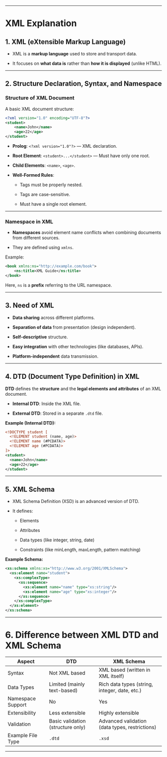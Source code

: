 
---

# **XML Explanation**

## **1. XML (eXtensible Markup Language)**

- XML is a **markup language** used to store and transport data.
    
- It focuses on **what data is** rather than **how it is displayed** (unlike HTML).
    

---

## **2. Structure Declaration, Syntax, and Namespace**

### **Structure of XML Document**

A basic XML document structure:

```xml
<?xml version="1.0" encoding="UTF-8"?>
<student>
    <name>John</name>
    <age>22</age>
</student>
```

- **Prolog**: `<?xml version="1.0"?>` — XML declaration.
    
- **Root Element**: `<student>...</student>` — Must have only one root.
    
- **Child Elements**: `<name>`, `<age>`.
    
- **Well-Formed Rules**:
    
    - Tags must be properly nested.
        
    - Tags are case-sensitive.
        
    - Must have a single root element.
        

---

### **Namespace in XML**

- **Namespaces** avoid element name conflicts when combining documents from different sources.
    
- They are defined using `xmlns`.
    

Example:

```xml
<book xmlns:ns="http://example.com/book">
    <ns:title>XML Guide</ns:title>
</book>
```

Here, `ns` is a **prefix** referring to the URL namespace.

---

## **3. Need of XML**

- **Data sharing** across different platforms.
    
- **Separation of data** from presentation (design independent).
    
- **Self-descriptive** structure.
    
- **Easy integration** with other technologies (like databases, APIs).
    
- **Platform-independent** data transmission.
    

---

## **4. DTD (Document Type Definition) in XML**

**DTD** defines the **structure** and the **legal elements and attributes** of an XML document.

- **Internal DTD**: Inside the XML file.
    
- **External DTD**: Stored in a separate `.dtd` file.
    

**Example (Internal DTD):**

```xml
<!DOCTYPE student [
  <!ELEMENT student (name, age)>
  <!ELEMENT name (#PCDATA)>
  <!ELEMENT age (#PCDATA)>
]>
<student>
  <name>John</name>
  <age>22</age>
</student>
```

---

## **5. XML Schema**

- XML Schema Definition (XSD) is an advanced version of DTD.
    
- It defines:
    
    - Elements
        
    - Attributes
        
    - Data types (like integer, string, date)
        
    - Constraints (like minLength, maxLength, pattern matching)
        

**Example Schema:**

```xml
<xs:schema xmlns:xs="http://www.w3.org/2001/XMLSchema">
  <xs:element name="student">
    <xs:complexType>
      <xs:sequence>
        <xs:element name="name" type="xs:string"/>
        <xs:element name="age" type="xs:integer"/>
      </xs:sequence>
    </xs:complexType>
  </xs:element>
</xs:schema>
```

---

# **6. Difference between XML DTD and XML Schema**

|Aspect|DTD|XML Schema|
|---|---|---|
|Syntax|Not XML based|XML based (written in XML itself)|
|Data Types|Limited (mainly text-based)|Rich data types (string, integer, date, etc.)|
|Namespace Support|No|Yes|
|Extensibility|Less extensible|Highly extensible|
|Validation|Basic validation (structure only)|Advanced validation (data types, restrictions)|
|Example File Type|`.dtd`|`.xsd`|

---

